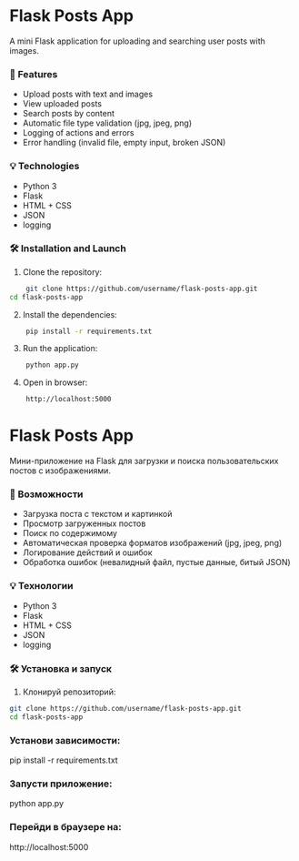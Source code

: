 # Flask Posts App

A mini Flask application for uploading and searching user posts with images.

### 🚀 Features

- Upload posts with text and images
- View uploaded posts
- Search posts by content
- Automatic file type validation (jpg, jpeg, png)
- Logging of actions and errors
- Error handling (invalid file, empty input, broken JSON)

### 💡 Technologies

- Python 3
- Flask
- HTML + CSS
- JSON
- logging

### 🛠 Installation and Launch

1.  Clone the repository:

```bash
    git clone https://github.com/username/flask-posts-app.git
cd flask-posts-app
```

2.  Install the dependencies:
```bash
    pip install -r requirements.txt
```
3.  Run the application:
```bash
    python app.py
```
4.  Open in browser:
```bash
    http://localhost:5000
```




# Flask Posts App
Мини-приложение на Flask для загрузки и поиска пользовательских постов с изображениями.

### 🚀 Возможности

- Загрузка поста с текстом и картинкой
- Просмотр загруженных постов
- Поиск по содержимому
- Автоматическая проверка форматов изображений (jpg, jpeg, png)
- Логирование действий и ошибок
- Обработка ошибок (невалидный файл, пустые данные, битый JSON)

### 💡 Технологии

- Python 3
- Flask
- HTML + CSS
- JSON
- logging

### 🛠 Установка и запуск

1. Клонируй репозиторий:

```bash 
git clone https://github.com/username/flask-posts-app.git
cd flask-posts-app 
```

### Установи зависимости:
pip install -r requirements.txt

### Запусти приложение:
python app.py

### Перейди в браузере на:
http://localhost:5000
